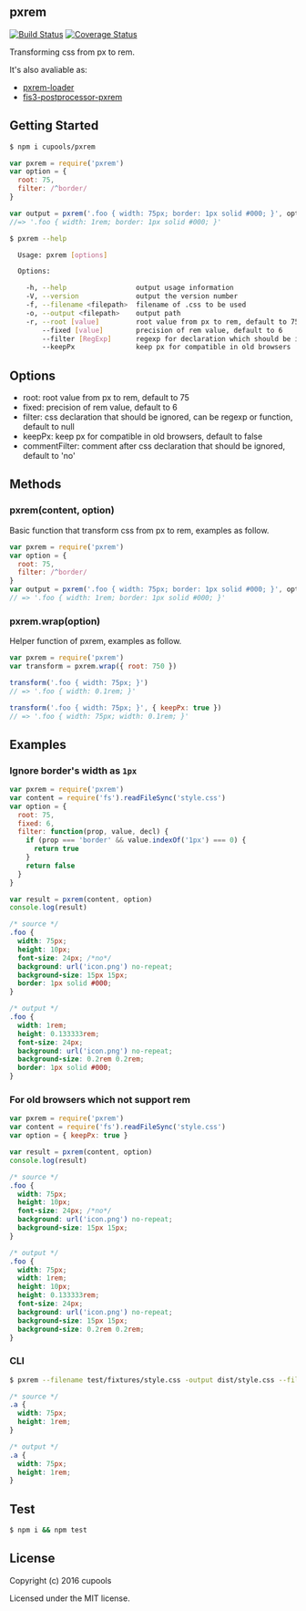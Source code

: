 ## pxrem

[![Build Status](https://travis-ci.org/cupools/pxrem.svg?branch=master)](https://travis-ci.org/cupools/pxrem)
[![Coverage Status](https://coveralls.io/repos/github/cupools/pxrem/badge.svg?branch=master)](https://coveralls.io/github/cupools/pxrem?branch=master)

Transforming css from px to rem.

It's also avaliable as:

- [pxrem-loader](https://github.com/cupools/pxrem-loader)
- [fis3-postprocessor-pxrem](https://github.com/cupools/fis3-postprocessor-pxrem)

## Getting Started

```bash
$ npm i cupools/pxrem
```

```js
var pxrem = require('pxrem')
var option = {
  root: 75,
  filter: /^border/
}

var output = pxrem('.foo { width: 75px; border: 1px solid #000; }', option)
//=> '.foo { width: 1rem; border: 1px solid #000; }'
```

```bash
$ pxrem --help

  Usage: pxrem [options]

  Options:

    -h, --help                 output usage information
    -V, --version              output the version number
    -f, --filename <filepath>  filename of .css to be used
    -o, --output <filepath>    output path
    -r, --root [value]         root value from px to rem, default to 75
        --fixed [value]        precision of rem value, default to 6
        --filter [RegExp]      regexp for declaration which should be ignored
        --keepPx               keep px for compatible in old browsers
```

## Options

- root: root value from px to rem, default to 75
- fixed: precision of rem value, default to 6
- filter: css declaration that should be ignored, can be regexp or function, default to null
- keepPx: keep px for compatible in old browsers, default to false
- commentFilter: comment after css declaration that should be ignored, default to 'no'

## Methods

### pxrem(content, option)
Basic function that transform css from px to rem, examples as follow.

```js
var pxrem = require('pxrem')
var option = {
  root: 75,
  filter: /^border/
}
var output = pxrem('.foo { width: 75px; border: 1px solid #000; }', option)
// => '.foo { width: 1rem; border: 1px solid #000; }'
```


### pxrem.wrap(option)
Helper function of pxrem, examples as follow.

```js
var pxrem = require('pxrem')
var transform = pxrem.wrap({ root: 750 })

transform('.foo { width: 75px; }')
// => '.foo { width: 0.1rem; }'

transform('.foo { width: 75px; }', { keepPx: true })
// => '.foo { width: 75px; width: 0.1rem; }'
```

## Examples

### Ignore border's width as `1px`

```js
var pxrem = require('pxrem')
var content = require('fs').readFileSync('style.css')
var option = {
  root: 75,
  fixed: 6,
  filter: function(prop, value, decl) {
    if (prop === 'border' && value.indexOf('1px') === 0) {
      return true
    }
    return false
  }
}

var result = pxrem(content, option)
console.log(result)
```

```css
/* source */
.foo {
  width: 75px;
  height: 10px;
  font-size: 24px; /*no*/
  background: url('icon.png') no-repeat;
  background-size: 15px 15px;
  border: 1px solid #000;
}

/* output */
.foo {
  width: 1rem;
  height: 0.133333rem;
  font-size: 24px;
  background: url('icon.png') no-repeat;
  background-size: 0.2rem 0.2rem;
  border: 1px solid #000;
}
```

### For old browsers which not support rem

```js
var pxrem = require('pxrem')
var content = require('fs').readFileSync('style.css')
var option = { keepPx: true }

var result = pxrem(content, option)
console.log(result)
```

```css
/* source */
.foo {
  width: 75px;
  height: 10px;
  font-size: 24px; /*no*/
  background: url('icon.png') no-repeat;
  background-size: 15px 15px;
}

/* output */
.foo {
  width: 75px;
  width: 1rem;
  height: 10px;
  height: 0.133333rem;
  font-size: 24px;
  background: url('icon.png') no-repeat;
  background-size: 15px 15px;
  background-size: 0.2rem 0.2rem;
}
```

### CLI

```bash
$ pxrem --filename test/fixtures/style.css -output dist/style.css --filter width
```

```css
/* source */
.a {
  width: 75px;
  height: 1rem;
}

/* output */
.a {
  width: 75px;
  height: 1rem;
}
```

## Test

```bash
$ npm i && npm test
```

## License

Copyright (c) 2016 cupools

Licensed under the MIT license.
